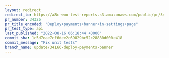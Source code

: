 ```yaml
---
layout: redirect
redirect_to: https://a8c-woo-test-reports.s3.amazonaws.com/public/pr/34326/api/index.html
pr_number: 34326
pr_title_encoded: "Deploy+payments+banner+in+settings+page"
pr_test_type: api
last_published: "2022-08-16 06:18:44 +0000"
commit_sha: 1c5d7eae7cf6dee2c69829bc52c28880d000e418
commit_message: "Fix unit tests"
branch_name: update/34166-deploy-payments-banner
---
```


